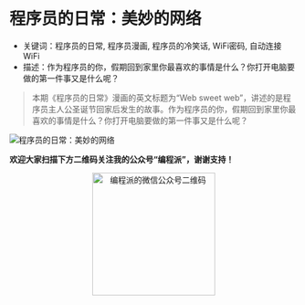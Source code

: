 # 程序员的日常：美妙的网络

- 关键词：程序员的日常, 程序员漫画, 程序员的冷笑话, WiFi密码, 自动连接WiFi
- 描述：作为程序员的你，假期回到家里你最喜欢的事情是什么？你打开电脑要做的第一件事又是什么呢？

> 本期《程序员的日常》漫画的英文标题为“Web sweet web”，讲述的是程序员主人公圣诞节回家后发生的故事。作为程序员的你，假期回到家里你最喜欢的事情是什么？你打开电脑要做的第一件事又是什么呢？

![程序员的日常：美妙的网络
](http://ww3.sinaimg.cn/mw690/006faQNTgw1ezveew27n9j30i20gsgoi.jpg)

**欢迎大家扫描下方二维码关注我的公众号“编程派”，谢谢支持！**

<p style="text-align:center">
    <img src="http://codingpy.com/static/images/wechat-of-codingpy.jpg" alt="编程派的微信公众号二维码" style="width:215px;height:215px">
</p>